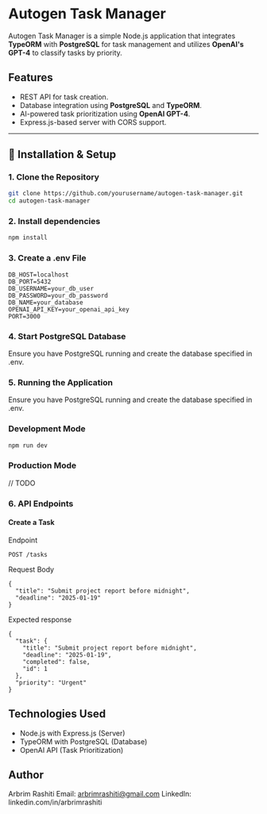 # Autogen Task Manager

Autogen Task Manager is a simple Node.js application that integrates **TypeORM** with **PostgreSQL** for task management and utilizes **OpenAI's GPT-4** to classify tasks by priority.

## Features

- REST API for task creation.
- Database integration using **PostgreSQL** and **TypeORM**.
- AI-powered task prioritization using **OpenAI GPT-4**.
- Express.js-based server with CORS support.

---

## 🚀 Installation & Setup

### **1. Clone the Repository**
```sh
git clone https://github.com/yourusername/autogen-task-manager.git
cd autogen-task-manager
```

### **2. Install dependencies**
```sh
npm install
```

### **3. Create a .env File**
```
DB_HOST=localhost
DB_PORT=5432
DB_USERNAME=your_db_user
DB_PASSWORD=your_db_password
DB_NAME=your_database
OPENAI_API_KEY=your_openai_api_key
PORT=3000
```

### **4. Start PostgreSQL Database**
Ensure you have PostgreSQL running and create the database specified in .env.

### **5. Running the Application**
Ensure you have PostgreSQL running and create the database specified in .env.

### Development Mode
```sh
npm run dev
```

### Production Mode
// TODO

### **6. API Endpoints**

#### Create a Task

Endpoint
```
POST /tasks
```

Request Body
```
{
  "title": "Submit project report before midnight",
  "deadline": "2025-01-19"
}
```

Expected response
```
{
  "task": {
    "title": "Submit project report before midnight",
    "deadline": "2025-01-19",
    "completed": false,
    "id": 1
  },
  "priority": "Urgent"
}
```


## Technologies Used

- Node.js with Express.js (Server)
- TypeORM with PostgreSQL (Database)
- OpenAI API (Task Prioritization)

## Author
Arbrim Rashiti
Email: arbrimrashiti@gmail.com
LinkedIn: linkedin.com/in/arbrimrashiti